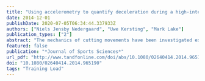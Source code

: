```yaml
---
title: "Using accelerometry to quantify deceleration during a high-intensity soccer turning manoeuvre"
date: 2014-12-01
publishDate: 2020-07-05T06:34:44.337933Z
authors: ["Niels Jensby Nedergaard", "Uwe Kersting", "Mark Lake"]
publication_types: ["2"]
abstract: "The mechanics of cutting movements have been investigated extensively, but few studies have considered the rapid deceleration phase prior to turning which has been linked to muscle damage. This study used accelerometry to examine the inﬂuence of turning intensity on the last three steps of a severe turn."
featured: false
publication: "*Journal of Sports Sciences*"
url_pdf: "http://www.tandfonline.com/doi/abs/10.1080/02640414.2014.965190"
doi: "10.1080/02640414.2014.965190"
tags: "Training Load"
---
```

